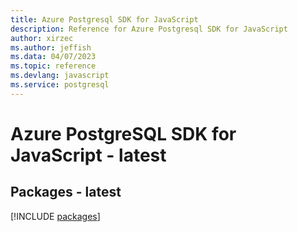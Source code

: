 ```yaml
---
title: Azure Postgresql SDK for JavaScript
description: Reference for Azure Postgresql SDK for JavaScript
author: xirzec
ms.author: jeffish
ms.data: 04/07/2023
ms.topic: reference
ms.devlang: javascript
ms.service: postgresql
---
```

# Azure PostgreSQL SDK for JavaScript - latest
## Packages - latest
[!INCLUDE [packages](postgresql-index.md)]